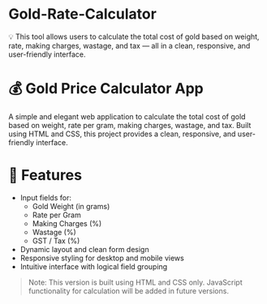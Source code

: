 # Gold-Rate-Calculator
💡 This tool allows users to calculate the total cost of gold based on weight, rate, making charges, wastage, and tax — all in a clean, responsive, and user-friendly interface.
# 💰 Gold Price Calculator App
A simple and elegant web application to calculate the total cost of gold based on weight, rate per gram, making charges, wastage, and tax. Built using HTML and CSS, this project provides a clean, responsive, and user-friendly interface.
# 🧠 Features
- Input fields for:
  - Gold Weight (in grams)
  - Rate per Gram
  - Making Charges (%)
  - Wastage (%)
  - GST / Tax (%)
- Dynamic layout and clean form design
- Responsive styling for desktop and mobile views
- Intuitive interface with logical field grouping
> Note: This version is built using HTML and CSS only. JavaScript functionality for calculation will be added in future versions.
